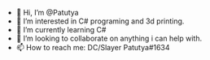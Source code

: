 - 👋 Hi, I’m @Patutya
- 👀 I’m interested in C# programing and 3d printing.
- 🌱 I’m currently learning C#
- 💞️ I’m looking to collaborate on anything i can help with.
- 📫 How to reach me: DC/Slayer Patutya#1634

<!---
Patutya/Patutya is a ✨ special ✨ repository because its `README.md` (this file) appears on your GitHub profile.
You can click the Preview link to take a look at your changes.
--->
